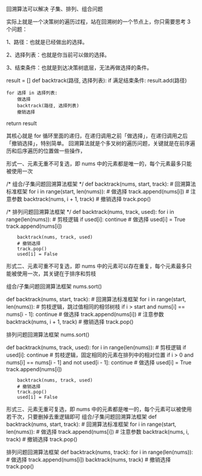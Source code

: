 回溯算法可以解决 子集、排列、组合问题 


实际上就是一个决策树的遍历过程，站在回溯树的一个节点上，你只需要思考 3 个问题：

1、路径：也就是已经做出的选择。

2、选择列表：也就是你当前可以做的选择。

3、结束条件：也就是到达决策树底层，无法再做选择的条件。


result = []
def backtrack(路径, 选择列表):
    if 满足结束条件:
        result.add(路径)
        
    for 选择 in 选择列表:
        做选择
        backtrack(路径, 选择列表)
        撤销选择
    
return result

其核心就是 for 循环里面的递归，在递归调用之前「做选择」，在递归调用之后「撤销选择」，特别简单。
回溯算法就是个多叉树的遍历问题，关键就是在前序遍历和后序遍历的位置做一些操作，


形式一、元素无重不可复选，即 nums 中的元素都是唯一的，每个元素最多只能被使用一次

/* 组合/子集问题回溯算法框架 */
def backtrack(nums, start, track):
    # 回溯算法标准框架
    for i in range(start, len(nums)):
        # 做选择
        track.append(nums[i])
        # 注意参数
        backtrack(nums, i + 1, track)
        # 撤销选择
        track.pop()


/* 排列问题回溯算法框架 */
def backtrack(nums, track, used):
    for i in range(len(nums)):
        # 剪枝逻辑
        if used[i]:
            continue
        # 做选择
        used[i] = True
        track.append(nums[i])

        backtrack(nums, track, used)
        # 撤销选择
        track.pop()
        used[i] = False


形式二、元素可重不可复选，即 nums 中的元素可以存在重复，每个元素最多只能被使用一次，其关键在于排序和剪枝

组合/子集问题回溯算法框架
nums.sort()

def backtrack(nums, start, track):
    # 回溯算法标准框架
    for i in range(start, len(nums)):
        # 剪枝逻辑，跳过值相同的相邻树枝
        if i > start and nums[i] == nums[i - 1]:
            continue
        # 做选择
        track.append(nums[i])
        # 注意参数
        backtrack(nums, i + 1, track)
        # 撤销选择
        track.pop()


排列问题回溯算法框架
nums.sort()

def backtrack(nums, track, used):
    for i in range(len(nums)):
        # 剪枝逻辑
        if used[i]:
            continue
        # 剪枝逻辑，固定相同的元素在排列中的相对位置
        if i > 0 and nums[i] == nums[i - 1] and not used[i - 1]:
            continue
        # 做选择
        used[i] = True
        track.append(nums[i])

        backtrack(nums, track, used)
        # 撤销选择
        track.pop()
        used[i] = False


形式三、元素无重可复选，即 nums 中的元素都是唯一的，每个元素可以被使用若干次，只要删掉去重逻辑即可
组合/子集问题回溯算法框架
def backtrack(nums, start, track):
    # 回溯算法标准框架
    for i in range(start, len(nums)):
        # 做选择
        track.append(nums[i])
        # 注意参数
        backtrack(nums, i, track)
        # 撤销选择
        track.pop()


排列问题回溯算法框架
def backtrack(nums, track):
    for i in range(len(nums)):
        # 做选择
        track.append(nums[i])
        backtrack(nums, track)
        # 撤销选择
        track.pop()

